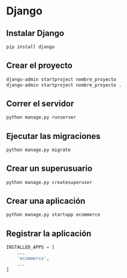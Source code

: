 # Django

## Instalar Django
```bash
pip install django
```

## Crear el proyecto
```bash
django-admin startproject nombre_proyecto
django-admin startproject nombre_proyecto .
```

## Correr el servidor
```bash
python manage.py runserver
```

## Ejecutar las migraciones
```bash
python manage.py migrate
```

## Crear un superusuario
```bash
python manage.py createsuperuser
```

## Crear una aplicación
```bash
python manage.py startapp ecommerce
```

## Registrar la aplicación
```python
INSTALLED_APPS = [
    ...
    'ecommerce',
    ...
]
```